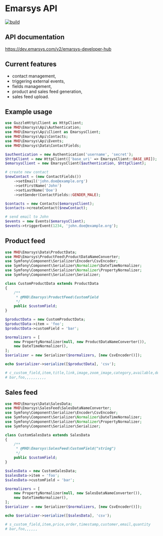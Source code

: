 # Emarsys API

[![build](https://img.shields.io/github/workflow/status/melvin-hamilton-digital/emarsys-api/PHP%20Composer)](https://github.com/melvin-hamilton-digital/emarsys-api/actions)

## API documentation
https://dev.emarsys.com/v2/emarsys-developer-hub

## Current features
* contact management,
* triggering external events,
* fields management,
* product and sales feed generation,
* sales feed upload.

## Example usage

```php
use GuzzleHttp\Client as HttpClient;
use MHD\Emarsys\Api\Authentication;
use MHD\Emarsys\Api\Client as EmarsysClient;
use MHD\Emarsys\Api\Contacts;
use MHD\Emarsys\Api\Events;
use MHD\Emarsys\Data\ContactFields;

$authentication = new Authentication('username', 'secret');
$httpClient = new HttpClient(['base_uri' => EmarsysClient::BASE_URI]);
$emarsysClient = new EmarsysClient($authentication, $httpClient);

# create new contact
$newContact = (new ContactFields())
    ->setEmail('john.doe@example.org')
    ->setFirstName('John')
    ->setLastName('Doe')
    ->setGender(ContactFields::GENDER_MALE);

$contacts = new Contacts($emarsysClient);
$contacts->createContact($newContact);

# send email to John
$events = new Events($emarsysClient);
$events->triggerEvent(1234, 'john.doe@example.org');
```

## Product feed

```php
use MHD\Emarsys\Data\ProductData;
use MHD\Emarsys\ProductFeed\ProductDataNameConverter;
use Symfony\Component\Serializer\Encoder\CsvEncoder;
use Symfony\Component\Serializer\Normalizer\DateTimeNormalizer;
use Symfony\Component\Serializer\Normalizer\PropertyNormalizer;
use Symfony\Component\Serializer\Serializer;

class CustomProductData extends ProductData
{
    /**
     * @MHD\Emarsys\ProductFeed\CustomField
     */
    public $customField;
}

$productData = new CustomProductData;
$productData->item = 'foo';
$productData->customField = 'bar';

$normalizers = [
    new PropertyNormalizer(null, new ProductDataNameConverter()),
    new DateTimeNormalizer(),
];
$serializer = new Serializer($normalizers, [new CsvEncoder()]);

echo $serializer->serialize([$productData], 'csv');

# c_custom_field,item,title,link,image,zoom_image,category,available,description,price,msrp,brand
# bar,foo,,,,,,,,,,
```

## Sales feed

```php
use MHD\Emarsys\Data\SalesData;
use MHD\Emarsys\SalesFeed\SalesDataNameConverter;
use Symfony\Component\Serializer\Encoder\CsvEncoder;
use Symfony\Component\Serializer\Normalizer\DateTimeNormalizer;
use Symfony\Component\Serializer\Normalizer\PropertyNormalizer;
use Symfony\Component\Serializer\Serializer;

class CustomSalesData extends SalesData
{
    /**
     * @MHD\Emarsys\SalesFeed\CustomField("string")
     */
    public $customField;
}

$salesData = new CustomSalesData;
$salesData->item = 'foo';
$salesData->customField = 'bar';

$normalizers = [
    new PropertyNormalizer(null, new SalesDataNameConverter()),
    new DateTimeNormalizer(),
];
$serializer = new Serializer($normalizers, [new CsvEncoder()]);

echo $serializer->serialize([$salesData], 'csv');

# s_custom_field,item,price,order,timestamp,customer,email,quantity
# bar,foo,,,,,,

```
